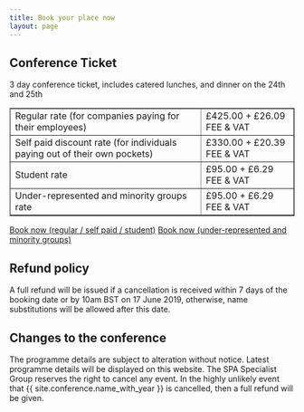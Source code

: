 ```yaml
---
title: Book your place now
layout: page
---
```


<h2>Conference Ticket</h2>
<p>3 day conference ticket, includes catered lunches, and dinner on the 24th and 25th</p>

<table border="1">
<tr><td>
Regular rate (for companies paying for their employees)</td><td>£425.00 + £26.09 FEE & VAT
</td></tr>
<tr><td>
Self paid discount rate (for individuals paying out of their own pockets)</td><td>£330.00 + £20.39 FEE & VAT
</td></tr>
<tr><td>
Student rate</td><td>£95.00 + £6.29 FEE & VAT
</td></tr>
<tr><td>
Under-represented and minority groups rate</td><td>£95.00 + £6.29 FEE & VAT
</td></tr>
</table>
<p>
<a href="https://www.eventbrite.co.uk/e/spa-2019-tickets-58433478106" class="cta">Book now (regular / self paid / student)</a>
<a href="https://forms.gle/BGp2krXtYvS4gjZC6" class="cta">Book now (under-represented and minority groups)</a>
</p>

<h2>Refund policy</h2>

A full refund will be issued if a cancellation is received within 7 days of the
booking date or by 10am BST on 17 June 2019, otherwise, name substitutions will be
allowed after this date.

<h2>Changes to the conference</h2>
<p>The programme details are subject to alteration without notice. Latest programme details will be displayed on this website. The SPA Specialist Group reserves the right to cancel any event. In the highly unlikely event that {{ site.conference.name_with_year }} is cancelled, then a full refund will be given.</p>
